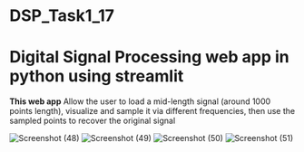# DSP_Task1_17
# Digital Signal Processing web app in python using streamlit

**This web app** Allow the user to load a mid-length signal (around 1000 points length), visualize and sample
it via different frequencies, then use the sampled points to recover the original signal

![Screenshot (48)](https://user-images.githubusercontent.com/83358118/198851370-343d1a28-7854-420e-87f8-d374e118c26d.png)
![Screenshot (49)](https://user-images.githubusercontent.com/83358118/198851373-307a3b3b-252a-46df-a2a9-6e3e0d825fe5.png)
![Screenshot (50)](https://user-images.githubusercontent.com/83358118/198851378-4609322f-720f-466c-829b-1306c140a7b0.png)
![Screenshot (51)](https://user-images.githubusercontent.com/83358118/198851381-739daa07-7089-41a3-b524-4540b39a65cc.png)

